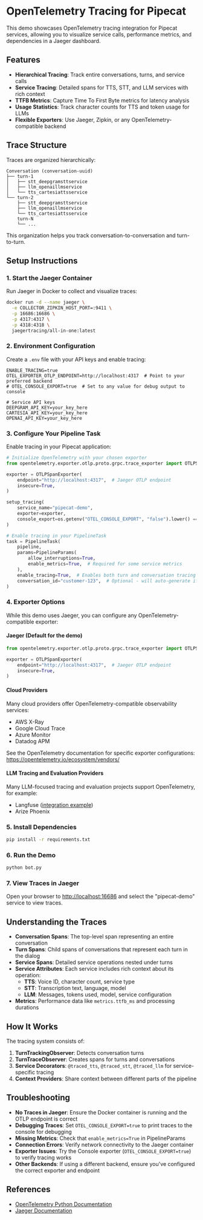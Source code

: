 # OpenTelemetry Tracing for Pipecat

This demo showcases OpenTelemetry tracing integration for Pipecat services, allowing you to visualize service calls, performance metrics, and dependencies in a Jaeger dashboard.

## Features

- **Hierarchical Tracing**: Track entire conversations, turns, and service calls
- **Service Tracing**: Detailed spans for TTS, STT, and LLM services with rich context
- **TTFB Metrics**: Capture Time To First Byte metrics for latency analysis
- **Usage Statistics**: Track character counts for TTS and token usage for LLMs
- **Flexible Exporters**: Use Jaeger, Zipkin, or any OpenTelemetry-compatible backend

## Trace Structure

Traces are organized hierarchically:

```
Conversation (conversation-uuid)
├── turn-1
│   ├── stt_deepgramsttservice
│   ├── llm_openaillmservice
│   └── tts_cartesiattsservice
└── turn-2
    ├── stt_deepgramsttservice
    ├── llm_openaillmservice
    └── tts_cartesiattsservice
    turn-N
    └── ...
```

This organization helps you track conversation-to-conversation and turn-to-turn.

## Setup Instructions

### 1. Start the Jaeger Container

Run Jaeger in Docker to collect and visualize traces:

```bash
docker run -d --name jaeger \
  -e COLLECTOR_ZIPKIN_HOST_PORT=:9411 \
  -p 16686:16686 \
  -p 4317:4317 \
  -p 4318:4318 \
  jaegertracing/all-in-one:latest
```

### 2. Environment Configuration

Create a `.env` file with your API keys and enable tracing:

```
ENABLE_TRACING=true
OTEL_EXPORTER_OTLP_ENDPOINT=http://localhost:4317  # Point to your preferred backend
# OTEL_CONSOLE_EXPORT=true  # Set to any value for debug output to console

# Service API keys
DEEPGRAM_API_KEY=your_key_here
CARTESIA_API_KEY=your_key_here
OPENAI_API_KEY=your_key_here
```

### 3. Configure Your Pipeline Task

Enable tracing in your Pipecat application:

```python
# Initialize OpenTelemetry with your chosen exporter
from opentelemetry.exporter.otlp.proto.grpc.trace_exporter import OTLPSpanExporter

exporter = OTLPSpanExporter(
    endpoint="http://localhost:4317",  # Jaeger OTLP endpoint
    insecure=True,
)

setup_tracing(
    service_name="pipecat-demo",
    exporter=exporter,
    console_export=os.getenv("OTEL_CONSOLE_EXPORT", "false").lower() == "true",
)

# Enable tracing in your PipelineTask
task = PipelineTask(
    pipeline,
    params=PipelineParams(
        allow_interruptions=True,
        enable_metrics=True,  # Required for some service metrics
    ),
    enable_tracing=True,  # Enables both turn and conversation tracing
    conversation_id="customer-123",  # Optional - will auto-generate if not provided
)
```

### 4. Exporter Options

While this demo uses Jaeger, you can configure any OpenTelemetry-compatible exporter:

#### Jaeger (Default for the demo)

```python
from opentelemetry.exporter.otlp.proto.grpc.trace_exporter import OTLPSpanExporter

exporter = OTLPSpanExporter(
    endpoint="http://localhost:4317",  # Jaeger OTLP endpoint
    insecure=True,
)
```

#### Cloud Providers

Many cloud providers offer OpenTelemetry-compatible observability services:

- AWS X-Ray
- Google Cloud Trace
- Azure Monitor
- Datadog APM

See the OpenTelemetry documentation for specific exporter configurations:
https://opentelemetry.io/ecosystem/vendors/

#### LLM Tracing and Evaluation Providers

Many LLM-focused tracing and evaluation projects support OpenTelemetry, for example:

- Langfuse ([integration example](../open-telemetry-tracing-langfuse/))
- Arize Phoenix

### 5. Install Dependencies

```bash
pip install -r requirements.txt
```

### 6. Run the Demo

```bash
python bot.py
```

### 7. View Traces in Jaeger

Open your browser to [http://localhost:16686](http://localhost:16686) and select the "pipecat-demo" service to view traces.

## Understanding the Traces

- **Conversation Spans**: The top-level span representing an entire conversation
- **Turn Spans**: Child spans of conversations that represent each turn in the dialog
- **Service Spans**: Detailed service operations nested under turns
- **Service Attributes**: Each service includes rich context about its operation:
  - **TTS**: Voice ID, character count, service type
  - **STT**: Transcription text, language, model
  - **LLM**: Messages, tokens used, model, service configuration
- **Metrics**: Performance data like `metrics.ttfb_ms` and processing durations

## How It Works

The tracing system consists of:

1. **TurnTrackingObserver**: Detects conversation turns
2. **TurnTraceObserver**: Creates spans for turns and conversations
3. **Service Decorators**: `@traced_tts`, `@traced_stt`, `@traced_llm` for service-specific tracing
4. **Context Providers**: Share context between different parts of the pipeline

## Troubleshooting

- **No Traces in Jaeger**: Ensure the Docker container is running and the OTLP endpoint is correct
- **Debugging Traces**: Set `OTEL_CONSOLE_EXPORT=true` to print traces to the console for debugging
- **Missing Metrics**: Check that `enable_metrics=True` in PipelineParams
- **Connection Errors**: Verify network connectivity to the Jaeger container
- **Exporter Issues**: Try the Console exporter (`OTEL_CONSOLE_EXPORT=true`) to verify tracing works
- **Other Backends**: If using a different backend, ensure you've configured the correct exporter and endpoint

## References

- [OpenTelemetry Python Documentation](https://opentelemetry-python.readthedocs.io/)
- [Jaeger Documentation](https://www.jaegertracing.io/docs/latest/)

